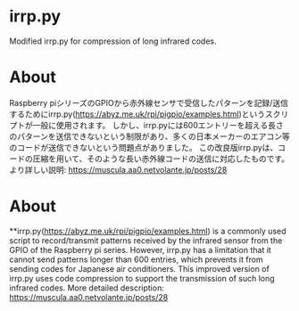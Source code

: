 # irrp.py
Modified irrp.py for compression of long infrared codes.

# About
Raspberry piシリーズのGPIOから赤外線センサで受信したパターンを記録/送信するためにirrp.py(https://abyz.me.uk/rpi/pigpio/examples.html)というスクリプトが一般に使用されます。
しかし、irrp.pyには600エントリーを超える長さのパターンを送信できないという制限があり、多くの日本メーカーのエアコン等のコードが送信できないという問題点がありました。
この改良版irrp.pyは、コードの圧縮を用いて、そのような長い赤外線コードの送信に対応したものです。
より詳しい説明: https://muscula.aa0.netvolante.jp/posts/28

# About
**irrp.py(https://abyz.me.uk/rpi/pigpio/examples.html) is a commonly used script to record/transmit patterns received by the infrared sensor from the GPIO of the Raspberry pi series.
However, irrp.py has a limitation that it cannot send patterns longer than 600 entries, which prevents it from sending codes for Japanese air conditioners.
This improved version of irrp.py uses code compression to support the transmission of such long infrared codes.
More detailed description: https://muscula.aa0.netvolante.jp/posts/28

